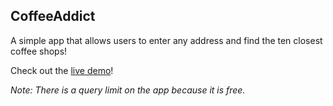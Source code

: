 ## CoffeeAddict

A simple app that allows users to enter any address and find the ten closest coffee shops!

Check out the [live demo](http://coffeeaddict.herokuapp.com)!

*Note: There is a query limit on the app because it is free.*